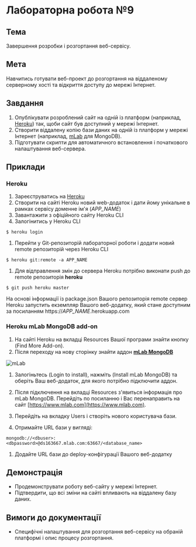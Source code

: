 # Лабораторна робота №9

## Тема
Завершення розробки і розгортання веб-сервісу.

## Мета
Навчитись готувати веб-проект до розгортання на віддаленому серверному хості та відкриття доступу до мережі Інтернет.

## Завдання

1. Опублікувати розроблений сайт на одній із платформ (наприклад, [Heroku](www.heroku.com))  так, щоби сайт був доступний у мережі Інтернет.
1. Створити віддалену копію бази даних на одній із платформ у мережі Інтернет (наприклад, [mLab](mlab.com) для MongoDB).
1. Підготувати скрипти для автоматичного встановлення і початкового налаштування веб-сервера.

## Приклади

### Heroku

1. Зареєструватись на [Heroku](www.heroku.com)
1. Створити на сайті Heroku новий web-додаток і дати йому унікальне в рамках сервісу доменне ім'я (_APP_NAME_)
1. Завантажити з офіційного сайту Heroku CLI
1. Залогінитись у Heroku CLI

  `$ heroku login`
1. Перейти у Git-репозиторій лабораторної роботи і додати новий remote репозиторій через Heroku CLI

  `$ heroku git:remote -a APP_NAME`
 
1. Для відправлення змін до сервера Heroku потрібно виконати push до remote репозиторія __heroku__

  `$ git push heroku master`
  
На основі інформації із package.json Вашого репозиторія remote сервер Heroku запустить екземпляр Вашого веб-додатку, який стане доступним за посиланням https://_APP_NAME_.herokuapp.com

### Heroku mLab MongoDB add-on

1. На сайті Heroku на вкладці Resources Вашої програми знайти кнопку (Find More Add-on). 
1. Після переходу на нову сторінку знайти аддон [__mLab MongoDB__](https://elements.heroku.com/addons/mongolab)

  ![mLab](https://s3.amazonaws.com/assets.heroku.com/addons.heroku.com/icons/343/original.png?1456768674)

1. Залогіньтесь (Login to install), нажміть (Install mLab MongoDB) та оберіть Ваш веб-додаток, для якого потрібно підключити аддон.
1. Після підключення на вкладці Resources з'явиться інформація про mLab MongoDB. Перейдіть по посиланню і Вас перенаправить на сайт [https://www.mlab.com](https://www.mlab.com).

1. Перейдіть на вкладку Users і створіть нового користувача бази.
1. Отримайте URL бази у вигляді:

  `mongodb://<dbuser>:<dbpassword>@ds163667.mlab.com:63667/<database_name>`
  
1. Додайте URL бази до deploy-конфігурації Вашого веб-додатку

## Демонстрація

* Продемонструвати роботу веб-сайту у мережі Інтернет.
* Підтвердити, що всі зміни на сайті впливають на віддалену базу даних.

## Вимоги до документації

* Специфічні налаштування для розгортання веб-сервісу на обраній платформі і опис процесу розгортання.
